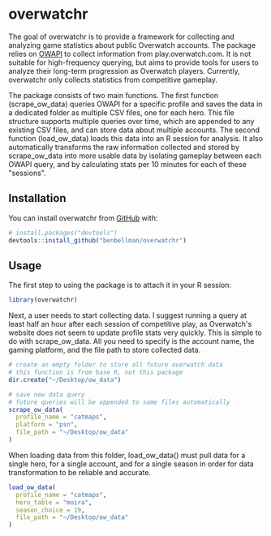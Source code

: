 
<!-- README.md is generated from README.Rmd. Please edit that file -->
overwatchr
==========

<!-- badges: start -->
<!-- badges: end -->
The goal of overwatchr is to provide a framework for collecting and analyzing game statistics about public Overwatch accounts. The package relies on [OWAPI](https://github.com/Fuyukai/OWAPI) to collect information from play.overwatch.com. It is not suitable for high-frequency querying, but aims to provide tools for users to analyze their long-term progression as Overwatch players. Currently, overwatchr only collects statistics from competitive gameplay.

The package consists of two main functions. The first function (scrape\_ow\_data) queries OWAPI for a specific profile and saves the data in a dedicated folder as multiple CSV files, one for each hero. This file structure supports multiple queries over time, which are appended to any existing CSV files, and can store data about multiple accounts. The second function (load\_ow\_data) loads this data into an R session for analysis. It also automatically transforms the raw information collected and stored by scrape\_ow\_data into more usable data by isolating gameplay between each OWAPI query, and by calculating stats per 10 minutes for each of these "sessions".

Installation
------------

You can install overwatchr from [GitHub](https://github.com/) with:

``` r
# install.packages("devtools")
devtools::install_github("benbellman/overwatchr")
```

Usage
-----

The first step to using the package is to attach it in your R session:

``` r
library(overwatchr)
```

Next, a user needs to start collecting data. I suggest running a query at least half an hour after each session of competitive play, as Overwatch's website does not seem to update profile stats very quickly. This is simple to do with scrape\_ow\_data. All you need to specify is the account name, the gaming platform, and the file path to store collected data.

``` r
# create an empty folder to store all future overwatch data
# this function is from base R, not this package
dir.create("~/Desktop/ow_data")

# save new data query
# future queries will be appended to same files automatically
scrape_ow_data(
  profile_name = "catmaps", 
  platform = "psn", 
  file_path = "~/Desktop/ow_data"
)
```

When loading data from this folder, load\_ow\_data() must pull data for a single hero, for a single account, and for a single season in order for data transformation to be reliable and accurate.

``` r
load_ow_data(
  profile_name = "catmaps", 
  hero_table = "moira", 
  season_choice = 19, 
  file_path = "~/Desktop/ow_data"
)
```
